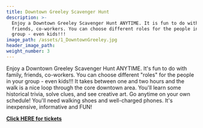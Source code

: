 ```yaml
---
title: Downtown Greeley Scavenger Hunt
description: >-
  Enjoy a Downtown Greeley Scavenger Hunt ANYTIME. It is fun to do with family,
  friends, co-workers. You can choose different roles for the people in your
  group - even kids!!!
image_path: /assets/1_DowntownGreeley.jpg
header_image_path:
weight_number: 3
---
```


Enjoy a Downtown Greeley Scavenger Hunt ANYTIME. It's fun to do with family, friends, co-workers. You can choose different "roles" for the people in your group - even kids\!\!\! It takes between one and two hours and the walk is a nice loop through the core downtown area. You'll learn some historical trivia, solve clues, and see creative art. Go anytime on your own schedule\! You'll need walking shoes and well-charged phones. It's inexpensive, informative and FUN\!

[**Click HERE for tickets**](https://www.letsroam.com/scavenger_hunt/GREELEY_SCAVENGER_HUNT?utm_source=partner&amp;utm_medium=cu3bh2jv)